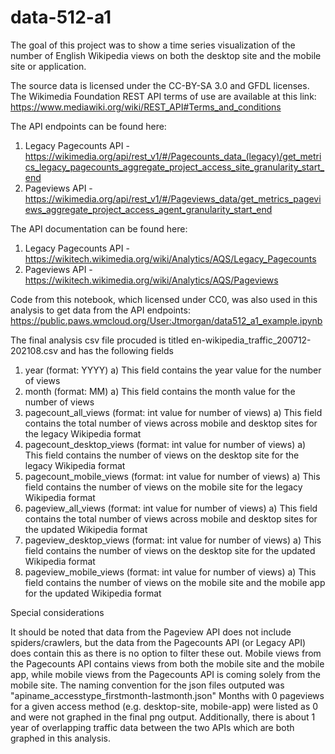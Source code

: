# data-512-a1

The goal of this project was to show a time series visualization of the number of English Wikipedia views on both the desktop site and the mobile site or application. 

The source data is licensed under the CC-BY-SA 3.0 and GFDL licenses. 
The Wikimedia Foundation REST API terms of use are available at this link: https://www.mediawiki.org/wiki/REST_API#Terms_and_conditions

The API endpoints can be found here:
1. Legacy Pagecounts API - https://wikimedia.org/api/rest_v1/#/Pagecounts_data_(legacy)/get_metrics_legacy_pagecounts_aggregate_project_access_site_granularity_start_end
2. Pageviews API - https://wikimedia.org/api/rest_v1/#/Pageviews_data/get_metrics_pageviews_aggregate_project_access_agent_granularity_start_end

The API documentation can be found here:
1. Legacy Pagecounts API - https://wikitech.wikimedia.org/wiki/Analytics/AQS/Legacy_Pagecounts
2. Pageviews API - https://wikitech.wikimedia.org/wiki/Analytics/AQS/Pageviews

Code from this notebook, which licensed under CC0, was also used in this analysis to get data from the API endpoints: 
https://public.paws.wmcloud.org/User:Jtmorgan/data512_a1_example.ipynb

The final analysis csv file procuded is titled en-wikipedia_traffic_200712-202108.csv and has the following fields
1. year (format: YYYY)
  a) This field contains the year value for the number of views 
2. month (format: MM)
  a) This field contains the month value for the number of views
3. pagecount_all_views (format: int value for number of views)
  a) This field contains the total number of views across mobile and desktop sites for the legacy Wikipedia format
4. pagecount_desktop_views (format: int value for number of views)
  a) This field contains the number of views on the desktop site for the legacy Wikipedia format
5. pagecount_mobile_views (format: int value for number of views)
  a) This field contains the number of views on the mobile site for the legacy Wikipedia format
7. pageview_all_views (format: int value for number of views)
  a) This field contains the total number of views across mobile and desktop sites for the updated Wikipedia format
9. pageview_desktop_views (format: int value for number of views)
  a) This field contains the number of views on the desktop site for the updated Wikipedia format
11. pageview_mobile_views (format: int value for number of views)
  a) This field contains the number of views on the mobile site and the mobile app for the updated Wikipedia format

Special considerations

It should be noted that data from the Pageview API does not include spiders/crawlers, but the data from the Pagecounts API (or Legacy API) does contain this as there is no option to filter these out. 
Mobile views from the Pagecounts API contains views from both the mobile site and the mobile app, while mobile views from the Pagecounts API is coming solely from the mobile site.
The naming convention for the json files outputed was "apiname_accesstype_firstmonth-lastmonth.json" 
Months with 0 pageviews for a given access method (e.g. desktop-site, mobile-app) were listed as 0 and were not graphed in the final png output.
Additionally, there is about 1 year of overlapping traffic data between the two APIs which are both graphed in this analysis.


